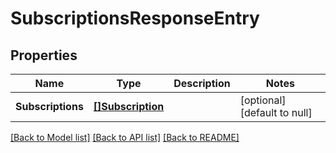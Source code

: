 # SubscriptionsResponseEntry

## Properties
Name | Type | Description | Notes
------------ | ------------- | ------------- | -------------
**Subscriptions** | [**[]Subscription**](Subscription.md) |  | [optional] [default to null]

[[Back to Model list]](../README.md#documentation-for-models) [[Back to API list]](../README.md#documentation-for-api-endpoints) [[Back to README]](../README.md)

